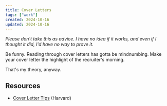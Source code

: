 ```yaml
---
title: Cover Letters
tags: ["work"]
created: 2024-10-16
updated: 2024-10-16
---
```


*Please don't take this as advice. I have no idea if it works, and even if I thought it did, I'd have no way to prove it.*

Be funny. Reading through cover letters has gotta be mindnumbing. Make your cover letter the highlight of the recruiter's morning.

That's my theory, anyway.

## Resources

- [Cover Letter Tips](https://careerservices.fas.harvard.edu/resources/create-a-strong-resume#covertips) (Harvard)